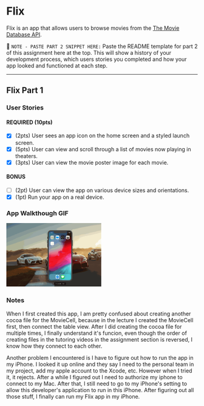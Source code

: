# Flix
Flix is an app that allows users to browse movies from the [The Movie Database API](http://docs.themoviedb.apiary.io/#).

📝 `NOTE - PASTE PART 2 SNIPPET HERE:` Paste the README template for part 2 of this assignment here at the top. This will show a history of your development process, which users stories you completed and how your app looked and functioned at each step.

---

## Flix Part 1

### User Stories


#### REQUIRED (10pts)
- [x] (2pts) User sees an app icon on the home screen and a styled launch screen.
- [x] (5pts) User can view and scroll through a list of movies now playing in theaters.
- [x] (3pts) User can view the movie poster image for each movie.

#### BONUS
- [ ] (2pt) User can view the app on various device sizes and orientations.
- [x] (1pt) Run your app on a real device.

### App Walkthough GIF


<img src="https://github.com/lianghuanjia/Flix/blob/master/flix.gif" width=250><br>

### Notes
When I first created this app, I am pretty confused about creating another cocoa file for the MovieCell, because in the lecture I created the MovieCell first, then connect the table view. After I did creating the cocoa file for multiple times, I finally understand it's funcion, even though the order of creating files in the tutoring videos in the assignment section is reversed, I know how they connect to each other.

Another problem I encountered is I have to figure out how to run the app in my iPhone. I looked it up online and they say I need to the personal team in my project, add my apple account to the Xcode, etc. However when I tried it, it rejects. After a while I figured out I need to authorize my iphone to connect to my Mac. After that, I still need to go to my iPhone's setting to allow this developer's application to run in this iPhone. After figuring out all those stuff, I finally can run my Flix app in my iPhone.
